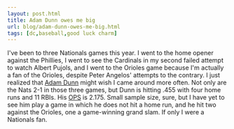 ```yaml
---
layout: post.html
title: Adam Dunn owes me big
url: blog/adam-dunn-owes-me-big.html
tags: [dc,baseball,good luck charm]
---
```

I've been to three Nationals games this year. I went to the home opener against the Phillies, I went to see the Cardinals in my second failed attempt to watch Albert Pujols, and I went to the Orioles game because I'm actually a fan of the Orioles, despite Peter Angelos' attempts to the contrary. I just realized that [Adam Dunn](http://www.baseball-reference.com/players/d/dunnad01.shtml) might wish I came around more often. Not only are the Nats 2-1 in those three games, but Dunn is hitting .455 with four home runs and 11 RBIs. His [OPS](http://en.wikipedia.org/wiki/On-base_plus_slugging) is 2.175. Small sample size, sure, but I have yet to see him play a game in which he does not hit a home run, and he hit two against the Orioles, one a game-winning grand slam. If only I were a Nationals fan.
